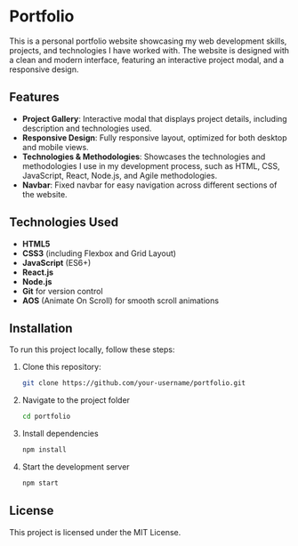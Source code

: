 # Portfolio

This is a personal portfolio website showcasing my web development skills, projects, and technologies I have worked with. The website is designed with a clean and modern interface, featuring an interactive project modal, and a responsive design.

## Features

- **Project Gallery**: Interactive modal that displays project details, including description and technologies used.
- **Responsive Design**: Fully responsive layout, optimized for both desktop and mobile views.
- **Technologies & Methodologies**: Showcases the technologies and methodologies I use in my development process, such as HTML, CSS, JavaScript, React, Node.js, and Agile methodologies.
- **Navbar**: Fixed navbar for easy navigation across different sections of the website.
  
## Technologies Used

- **HTML5**
- **CSS3** (including Flexbox and Grid Layout)
- **JavaScript** (ES6+)
- **React.js**
- **Node.js**
- **Git** for version control
- **AOS** (Animate On Scroll) for smooth scroll animations

## Installation

To run this project locally, follow these steps:

1. Clone this repository:
   ```bash
   git clone https://github.com/your-username/portfolio.git
   ```

2. Navigate to the project folder
   ```bash
   cd portfolio
   ```

3. Install dependencies
   ```bash
   npm install
   ```

4. Start the development server
   ```bash
   npm start
   ```

## License

This project is licensed under the MIT License.
